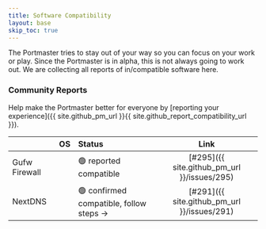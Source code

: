 ```yaml
---
title: Software Compatibility
layout: base
skip_toc: true
---
```


The Portmaster tries to stay out of your way so you can focus on your work or play. Since the Portmaster is in alpha, this is not always going to work out. We are collecting all reports of in/compatible software here.

### Community Reports

Help make the Portmaster better for everyone by [reporting your experience]({{ site.github_pm_url }}{{ site.github_report_compatibility_url }}).

<!--

## Status Guideline

- 🟢 confirmed compatible                  (confirmed by the Safing team)
- 🟢 reported compatible                   (reported by the community)
- 🟡 issue reported                        (reported by the community)
- 🟡 issue confirmed, workaround available (confirmed by the Safing team)
- 🚫 issue confirmed                       (confirmed by the Safing team)

-->

| | OS | Status | Link |
|:---|:---|:---|:---:|
| Gufw Firewall | <i class="fab fa-linux"></i>|  🟢 reported compatible  | [#295]({{ site.github_pm_url }}/issues/295) |
| NextDNS | <i class="fab fa-linux"></i>&nbsp;<i class="fab fa-windows"></i> |  🟢 confirmed compatible, follow steps → | [#291]({{ site.github_pm_url }}/issues/291) |
